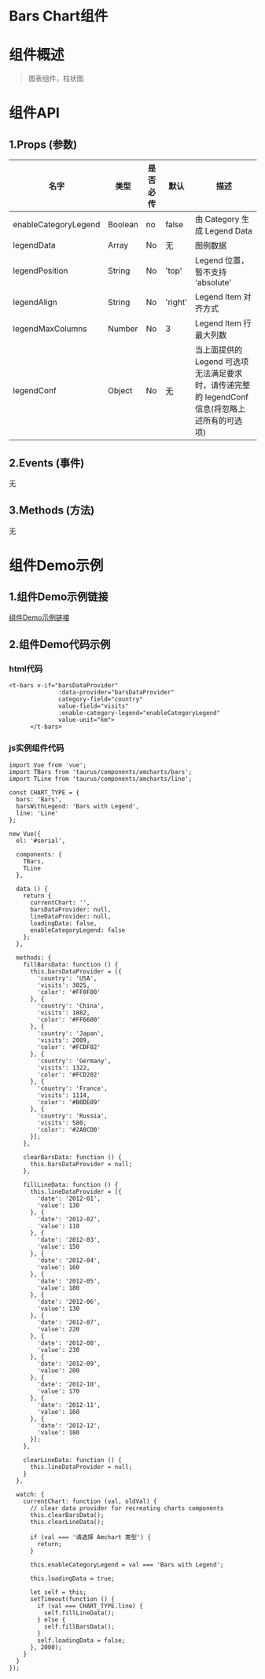 # Bars Chart组件


# 组件概述

> 图表组件，柱状图


# 组件API

## 1.Props \(参数\)

| 名字 | 类型 | 是否必传 | 默认 | 描述 |
| --- | --- | --- | --- | --- |
| enableCategoryLegend | Boolean| no | false | 由 Category 生成 Legend Data |
| legendData | Array | No  | 无 | 图例数据 |
| legendPosition | String | No | 'top' | Legend 位置，暂不支持 'absolute' |
| legendAlign | String | No | 'right' | Legend Item 对齐方式 |
| legendMaxColumns | Number | No | 3 | Legend Item 行最大列数 |
| legendConf | Object | No | 无 | 当上面提供的 Legend 可选项无法满足要求时，请传递完整的 legendConf 信息\(将忽略上述所有的可选项\) |


## 2.Events \(事件\)

无

## 3.Methods \(方法\)

无


# 组件Demo示例

## 1.组件Demo示例链接

[组件Demo示例链接](http://localhost:8080/examples/amcharts-demo/index.html )

## 2.组件Demo代码示例
### html代码
```
<t-bars v-if="barsDataProvider"
              :data-provider="barsDataProvider"
              category-field="country"
              value-field="visits"
              :enable-category-legend="enableCategoryLegend"
              value-unit="km">
      </t-bars>
```

### js实例组件代码
```
import Vue from 'vue';
import TBars from 'taurus/components/amcharts/bars';
import TLine from 'taurus/components/amcharts/line';

const CHART_TYPE = {
  bars: 'Bars',
  barsWithLegend: 'Bars with Legend',
  line: 'Line'
};

new Vue({
  el: '#serial',

  components: {
    TBars,
    TLine
  },

  data () {
    return {
      currentChart: '',
      barsDataProvider: null,
      lineDataProvider: null,
      loadingData: false,
      enableCategoryLegend: false
    };
  },

  methods: {
    fillBarsData: function () {
      this.barsDataProvider = [{
        'country': 'USA',
        'visits': 3025,
        'color': '#FF0F00'
      }, {
        'country': 'China',
        'visits': 1882,
        'color': '#FF6600'
      }, {
        'country': 'Japan',
        'visits': 2009,
        'color': '#FCDF02'
      }, {
        'country': 'Germany',
        'visits': 1322,
        'color': '#FCD202'
      }, {
        'country': 'France',
        'visits': 1114,
        'color': '#B0DE09'
      }, {
        'country': 'Russia',
        'visits': 580,
        'color': '#2A0CD0'
      }];
    },

    clearBarsData: function () {
      this.barsDataProvider = null;
    },

    fillLineData: function () {
      this.lineDataProvider = [{
        'date': '2012-01',
        'value': 130
      }, {
        'date': '2012-02',
        'value': 110
      }, {
        'date': '2012-03',
        'value': 150
      }, {
        'date': '2012-04',
        'value': 160
      }, {
        'date': '2012-05',
        'value': 180
      }, {
        'date': '2012-06',
        'value': 130
      }, {
        'date': '2012-07',
        'value': 220
      }, {
        'date': '2012-08',
        'value': 230
      }, {
        'date': '2012-09',
        'value': 200
      }, {
        'date': '2012-10',
        'value': 170
      }, {
        'date': '2012-11',
        'value': 160
      }, {
        'date': '2012-12',
        'value': 180
      }];
    },

    clearLineData: function () {
      this.lineDataProvider = null;
    }
  },

  watch: {
    currentChart: function (val, oldVal) {
      // clear data provider for recreating charts components
      this.clearBarsData();
      this.clearLineData();

      if (val === '请选择 Amchart 类型') {
        return;
      }

      this.enableCategoryLegend = val === 'Bars with Legend';

      this.loadingData = true;

      let self = this;
      setTimeout(function () {
        if (val === CHART_TYPE.line) {
          self.fillLineData();
        } else {
          self.fillBarsData();
        }
        self.loadingData = false;
      }, 2000);
    }
  }
});
```
